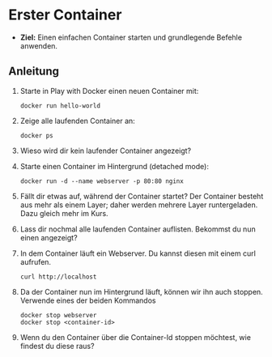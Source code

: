 # Erster Container

- **Ziel:** Einen einfachen Container starten und grundlegende Befehle anwenden.

## Anleitung

1. Starte in Play with Docker einen neuen Container mit:

   ```shell
   docker run hello-world
   ```

2. Zeige alle laufenden Container an:

   ```shell
   docker ps
   ```

3. Wieso wird dir kein laufender Container angezeigt?
4. Starte einen Container im Hintergrund (detached mode):

   ```shell
   docker run -d --name webserver -p 80:80 nginx
   ```

5. Fällt dir etwas auf, während der Container startet? Der Container besteht aus mehr als einem Layer; daher werden mehrere Layer runtergeladen. Dazu gleich mehr im Kurs.
6. Lass dir nochmal alle laufenden Container auflisten. Bekommst du nun einen angezeigt?
7. In dem Container läuft ein Webserver. Du kannst diesen mit einem curl aufrufen.

   ```shell
   curl http://localhost
   ```

8. Da der Container nun im Hintergrund läuft, können wir ihn auch stoppen.
   Verwende eines der beiden Kommandos

   ```shell
   docker stop webserver
   docker stop <container-id>
   ```

9. Wenn du den Container über die Container-Id stoppen möchtest, wie findest du diese raus?
